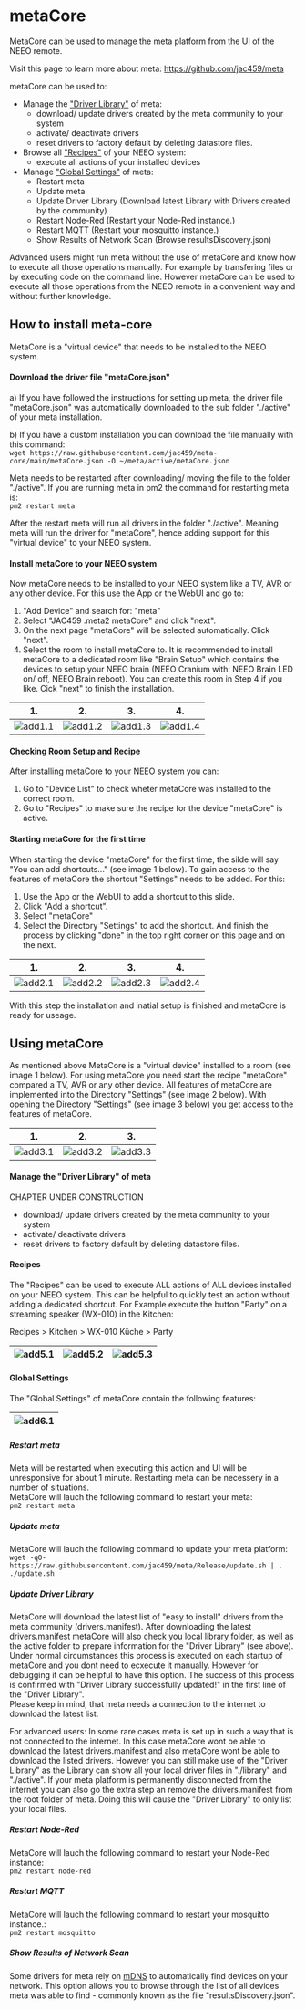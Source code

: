 # metaCore
MetaCore can be used to manage the meta platform from the UI of the NEEO remote.

Visit this page to learn more about meta: https://github.com/jac459/meta

metaCore can be used to:
- Manage the ["Driver Library"](https://github.com/jac459/meta-core#manage-the-driver-library-of-meta) of meta:
  - download/ update drivers created by the meta community to your system
  - activate/ deactivate drivers
  - reset drivers to factory default by deleting datastore files.
- Browse all ["Recipes"](https://github.com/jac459/meta-core#recipes) of your NEEO system:
  - execute all actions of your installed devices
- Manage ["Global Settings"](https://github.com/jac459/meta-core#global-settings) of meta:
  - Restart meta
  - Update meta
  - Update Driver Library (Download latest Library with Drivers created by the community)
  - Restart Node-Red (Restart your Node-Red instance.)
  - Restart MQTT (Restart your mosquitto instance.)
  - Show Results of Network Scan (Browse resultsDiscovery.json)

Advanced users might run meta without the use of metaCore and know how to execute all those operations manually. For example by transfering files or by executing code on the command line. However metaCore can be used to execute all those operations from the NEEO remote in a convenient way and without further knowledge.

## How to install meta-core
MetaCore is a "virtual device" that needs to be installed to the NEEO system.

#### Download the driver file "metaCore.json"
a) If you have followed the instructions for setting up meta, the driver file "metaCore.json" was automatically downloaded to the sub folder "./active" of your meta installation.

b) If you have a custom installation you can download the file manually with this command:\
```wget https://raw.githubusercontent.com/jac459/meta-core/main/metaCore.json -O ~/meta/active/metaCore.json```

Meta needs to be restarted after downloading/ moving the file to the folder "./active". If you are running meta in pm2 the command for restarting meta is:\
```pm2 restart meta```

After the restart meta will run all drivers in the folder "./active". Meaning meta will run the driver for "metaCore", hence adding support for this "virtual device" to your NEEO system.

#### Install metaCore to your NEEO system
Now metaCore needs to be installed to your NEEO system like a TV, AVR or any other device. For this use the App or the WebUI and go to:
1. "Add Device" and search for: "meta"
2. Select "JAC459 .meta2 metaCore" and click "next".
3. On the next page "metaCore" will be selected automatically. Click "next".
4. Select the room to install metaCore to. It is recommended to install metaCore to a dedicated room like "Brain Setup" which contains the devices to setup your NEEO brain (NEEO Cranium with: NEEO Brain LED on/ off, NEEO Brain reboot). You can create this room in Step 4 if you like. Cick "next" to finish the installation.

| 1.        | 2.        | 3.        | 4.        |
|-----------|-----------|-----------|-----------|
| ![add1.1] | ![add1.2] | ![add1.3] | ![add1.4] |

[add1.1]:https://user-images.githubusercontent.com/39094775/159162538-da3f33ef-e9c5-4376-a665-cbf816fde6a6.png
[add1.2]:https://user-images.githubusercontent.com/39094775/159162573-c619273b-3f6a-4bec-927d-554c3aa99572.png
[add1.3]:https://user-images.githubusercontent.com/39094775/159162593-34595913-94c7-4937-b28a-3d8e2f252670.png
[add1.4]:https://user-images.githubusercontent.com/39094775/159162648-8fe729e5-f7ba-42cf-96c0-653687d51b5c.png

#### Checking Room Setup and Recipe
After installing metaCore to your NEEO system you can:
1. Go to "Device List" to check wheter metaCore was installed to the correct room.
2. Go to "Recipes" to make sure the recipe for the device "metaCore" is active.

#### Starting metaCore for the first time
When starting the device "metaCore" for the first time, the silde will say "You can add shortcuts..." (see image 1 below). To gain access to the features of metaCore the shortcut "Settings" needs to be added. For this:
1. Use the App or the WebUI to add a shortcut to this slide.
2. Click "Add a shortcut".
3. Select "metaCore"
4. Select the Directory "Settings" to add the shortcut. And finish the process by clicking "done" in the top right corner on this page and on the next.

| 1.        | 2.        | 3.        | 4.        |
|-----------|-----------|-----------|-----------|
| ![add2.1] | ![add2.2] | ![add2.3] | ![add2.4] |

[add2.1]:https://user-images.githubusercontent.com/39094775/159336486-e32d2f30-efcd-4fa4-9ba2-c2484e12e4ba.png
[add2.2]:https://user-images.githubusercontent.com/39094775/159336601-c39ada42-226f-468b-9714-cb1370288921.png
[add2.3]:https://user-images.githubusercontent.com/39094775/159336759-edbb7217-c9fc-426d-b6a6-c214186645f8.png
[add2.4]:https://user-images.githubusercontent.com/39094775/159336880-f88f60b1-7511-4d8a-87ba-79186ac34fcc.png

With this step the installation and inatial setup is finished and metaCore is ready for useage.

## Using metaCore
As mentioned above MetaCore is a "virtual device" installed to a room (see image 1 below). For using metaCore you need start the recipe "metaCore" compared a TV, AVR or any other device. All features of metaCore are implemented into the Directory "Settings" (see image 2 below). With opening the Directory "Settings" (see image 3 below) you get access to the features of metaCore.

| 1.        | 2.        | 3.        |
|-----------|-----------|-----------|
| ![add3.1] | ![add3.2] | ![add3.3] |

[add3.1]:https://user-images.githubusercontent.com/39094775/159339695-01e83e3a-0e3b-44cd-a0a7-2f5ba1a79e59.png
[add3.2]:https://user-images.githubusercontent.com/39094775/159338394-e72cbac1-a2b3-43b2-9a52-13e9492fc231.png
[add3.3]:https://user-images.githubusercontent.com/39094775/159340136-81c38ead-6420-4399-822b-937545bc3f44.png

#### Manage the "Driver Library" of meta 
CHAPTER UNDER CONSTRUCTION
- download/ update drivers created by the meta community to your system
- activate/ deactivate drivers
- reset drivers to factory default by deleting datastore files.

#### Recipes
The "Recipes" can be used to execute ALL actions of ALL devices installed on your NEEO system. This can be helpful to quickly test an action without adding a dedicated shortcut.
For Example execute the button "Party" on a streaming speaker (WX-010) in the Kitchen: 

Recipes > Kitchen > WX-010 Küche > Party

| ![add5.1] | ![add5.2] | ![add5.3] |
|-----------|-----------|-----------|

[add5.1]:https://user-images.githubusercontent.com/39094775/159522365-369fd623-28f9-4286-9008-172e0a341e7c.png
[add5.2]:https://user-images.githubusercontent.com/39094775/159522384-ad033220-2621-4748-b375-ec0dd38fe8cd.png
[add5.3]:https://user-images.githubusercontent.com/39094775/159522397-00c30a9a-c694-4552-8fbc-0b301ffe6f1d.png

#### Global Settings
The "Global Settings" of metaCore contain the following features:

| ![add6.1] |
|-----------|

[add6.1]:https://user-images.githubusercontent.com/39094775/159341310-789a0c48-0fc8-47b8-ba90-87c009e9b0ab.png

##### Restart meta
Meta will be restarted when executing this action and UI will be unresponsive for about 1 minute. Restarting meta can be necessery in a number of situations.\
MetaCore will lauch the following command to restart your meta:\
```pm2 restart meta```

##### Update meta
MetaCore will lauch the following command to update your meta platform:\
```wget -qO- https://raw.githubusercontent.com/jac459/meta/Release/update.sh | . ./update.sh```

##### Update Driver Library
MetaCore will download the latest list of "easy to install" drivers from the meta community (drivers.manifest). After downloading the latest drivers.manifest metaCore will also check you local library folder, as well as the active folder to prepare information for the "Driver Library" (see above). Under normal circumstances this process is executed on each startup of metaCore and you dont need to ecxecute it manually. However for debugging it can be helpful to have this option. 
The success of this process is confirmed with "Driver Library successfully updated!" in the first line of the "Driver Library".\
Please keep in mind, that meta needs a connection to the internet to download the latest list.

For advanced users: In some rare cases meta is set up in such a way that is not connected to the internet. In this case metaCore wont be able to download the latest drivers.manifest and also metaCore wont be able to download the listed drivers. However you can still make use of the "Driver Library" as the Library can show all your local driver files in "./library" and "./active". If your meta platform is permanently disconnected from the internet you can also go the extra step an remove the drivers.manifest from the root folder of meta. Doing this will cause the "Driver Library" to only list your local files.

##### Restart Node-Red
MetaCore will lauch the following command to restart your Node-Red instance:\
```pm2 restart node-red```

##### Restart MQTT
MetaCore will lauch the following command to restart your mosquitto instance.:\
```pm2 restart mosquitto```

##### Show Results of Network Scan
Some drivers for meta rely on [mDNS](https://en.wikipedia.org/wiki/Multicast_DNS) to automatically find devices on your network. This option allows you to browse through the list of all devices meta was able to find - commonly known as the file "resultsDiscovery.json".
